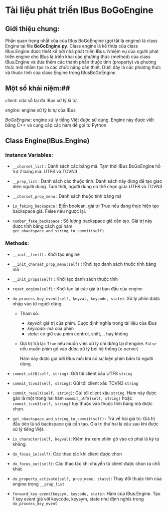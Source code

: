 # Tài liệu phát triển IBus BoGoEngine #

## Giới thiệu chung: ##

Phần quan trọng nhất của của IBus BoGoEngine (gọi tắt là engine) là class Engine tại file **BoGoEngine.py**. 
Class engine là kế thừa của class IBus.Engine được thiết kế bởi nhà phát triển IBus.
Nhiệm vụ của người phát triển engine cho IBus là triển khai các phương thức (method) 
của class IBus.Engine và đưa thêm các thành phần thuộc tính (property)
và phương thức mới nhằm tạo ra các chức năng cần thiết. 
Dưới đây là các phương thức và thuộc tính của class Engine trong IBusBoGoEngine.

## Một số khái niệm:##

*client*: cửa sổ tại đó IBus xử lý kí tự.

*engine*: engine xử lý kí tự của IBus

*BoGoEngine*: engine xử lý tiếng Việt được sử dụng. Engine này được viết bằng C++ và cung cấp các hàm để gọi từ Python.

## Class Engine(IBus.Engine) ##

### Instance Variables: ###

- `__charset_list` : Danh sách các bảng mã. Tạm thời IBus BoGoEngine hỗ trợ 2 bảng mã: UTF8 và TCVN3

- `__prop_list` : Danh sách các thuộc tính. Danh sách này dùng để tạo giao diện người dùng. Tạm thời, người dùng có thể chọn giữa UTF8 và TCVN3

- `__charset_prop_menu` : Danh sách thuộc tính bảng mã

- `is_faking_backspace` : Biến boolean, giá trị True nếu đang thực hiện tạo backspace giả. False nếu ngược lại.

- `number_fake_backspace` : Số lượng backspace giả cần tạo. Giá trị này được tính bằng cách gọi hàm `get_nbackspace_and_string_to_commit(self)`

### Methods: ###

* `__init__(self)` : Khởi tạo engine

* `__init_charset_prop_menu(self)` : Khởi tạo danh sách thuộc tính bảng mã
      
* `__init_props(self)` : Khởi tạo danh sách thuộc tính

* `reset_engine(self)` : Khởi tạo lại các giá trị ban đầu của engine

* `do_process_key_event(self, keyval, keycode, state)`: Xử lý phím được nhập vào từ người dùng.

  * Tham số: 

    * _keyval_: giá trị của phím. Được định nghĩa trong tài liệu của IBus
    * _keycode_: mã của phím 
    * _state_: có giữ các phím control, shift,... hay không

  * Giá trị trả lại: `True` nếu muốn việc xử lý chỉ dừng lại ở engine. `False` 
    nếu muốn phím gõ vào được xử lý bởi hệ thống (x-server)

    Hàm này được gọi bởi IBus mỗi khi có sự kiện phím bấm từ người dùng.

* `commit_utf8(self, string)`: Gửi tới client xâu UTF8 `string`
 
* `commit_tcvn3(self, string)`: Gửi tới client xâu TCVN3 `string`

* `commit_result(self, string)`: Gửi tới client xâu `string`. Hàm này được gán là
    một trong hai hàm `commit_utf8(self, string)` hoặc `commit_tcvn3(self, string)`
    tuỳ thuộc vào thuộc tính bảng mã được chọn.
  
* `get_nbackspace_and_string_to_commit(self):` Trả về hai giá trị: Giá trị 
    đầu tiên là số backspace giả cần tạo. Giá trị thứ hai là xâu sau khi được xử lý tiếng Việt.

* `is_character(self, keyval)`: Kiểm tra xem phím gõ vào có phải là ký tự không.

* `do_focus_in(self)`: Các thao tác khi client được chọn
   
* `do_focus_out(self)`: Các thao tác khi chuyển từ client được chọn ra chỗ khác
    
* `do_property_activate(self, prop_name, state)`: Thay đổi thuộc tính của engine trong `__prop_list`
     
* `forward_key_event(keysym, keycode, state)`: Hàm của IBus.Engine. Tạo 1 key 
    event giả với keycode, keysym, state như định nghĩa trong `do_process_key_event`

